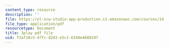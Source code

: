 ```yaml
---
content_type: resource
description: ''
file: https://ol-ocw-studio-app-production.s3.amazonaws.com/courses/14-73-the-challenge-of-world-poverty-spring-2011/f3af18c547fcd2d3e5c16349e4688197_ZaN3W5as42s.pdf
file_type: application/pdf
resourcetype: Document
title: 3play pdf file
uid: f3af18c5-47fc-d2d3-e5c1-6349e4688197
---
```

